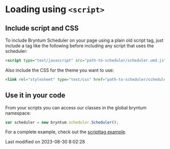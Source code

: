 # Loading using `<script>`

## Include script and CSS

To include Bryntum Scheduler on your page using a plain old script tag, just include a tag like the following before
including any script that uses the scheduler:

```html
<script type="text/javascript" src="path-to-scheduler/scheduler.umd.js"></script>
```

Also include the CSS for the theme you want to use:

```html
<link rel="stylesheet" type="text/css" href="path-to-scheduler/scheduler.[theme].css" data-bryntum-theme>
```

## Use it in your code

From your scripts you can access our classes in the global bryntum namespace:

```javascript
var scheduler = new bryntum.scheduler.Scheduler();
```

For a complete example, check out the <a href="../examples/scripttag/" target="_blank">scripttag example</a>.



<p class="last-modified">Last modified on 2023-08-30 8:02:28</p>
